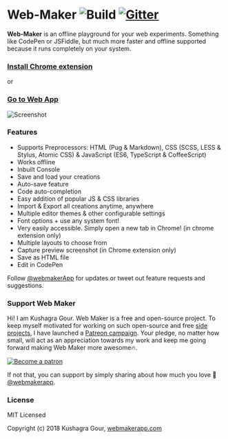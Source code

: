 Web-Maker ![Build](https://travis-ci.org/chinchang/web-maker.svg?branch=master) [![Gitter](https://badges.gitter.im/web-maker-app/Lobby.svg)](https://gitter.im/web-maker-app/Lobby?utm_source=badge&utm_medium=badge&utm_campaign=pr-badge)
======

**Web-Maker** is an offline playground for your web experiments. Something like CodePen or JSFiddle, but much more faster and offline supported because it runs completely on your system.

### [Install Chrome extension](https://chrome.google.com/webstore/detail/web-maker/lkfkkhfhhdkiemehlpkgjeojomhpccnh)

or

### [Go to Web App](https://webmakerapp.com/app/)

![Screenshot](/ss1.png)

### Features

* Supports Preprocessors: HTML (Pug & Markdown), CSS (SCSS, LESS & Stylus, Atomic CSS) & JavaScript (ES6, TypeScript & CoffeeScript)
* Works offline
* Inbuilt Console
* Save and load your creations
* Auto-save feature
* Code auto-completion
* Easy addition of popular JS & CSS libraries
* Import & Export all creations anytime, anywhere
* Multiple editor themes & other configurable settings
* Font options + use any system font!
* Very easily accessible. Simply open a new tab in Chrome! (in chrome extension only)
* Multiple layouts to choose from
* Capture preview screenshot (in Chrome extension only)
* Save as HTML file
* Edit in CodePen

Follow [@webmakerApp](https://twitter.com/intent/follow?screen_name=webmakerApp) for updates or tweet out feature requests and suggestions.

### Support Web Maker

Hi! I am Kushagra Gour. Web Maker is a free and open-source project. To keep myself motivated for working on such open-source and free [side projects](https://kushagragour.in/lab/), I have launched a [Patreon campaign](https://patreon.com/kushagra). Your pledge, no matter how small, will act as an appreciation towards my work and keep me going forward making Web Maker more awesome🔥.

[![Become a patron](/src/patreon.png)](https://patreon.com/kushagra)

If not that, you can support by simply sharing about how much you love 💖 [@webmakerapp](https://twitter.com/webmakerApp).

### License

MIT Licensed

Copyright (c) 2018 Kushagra Gour, [webmakerapp.com](https://webmakerapp.com)
